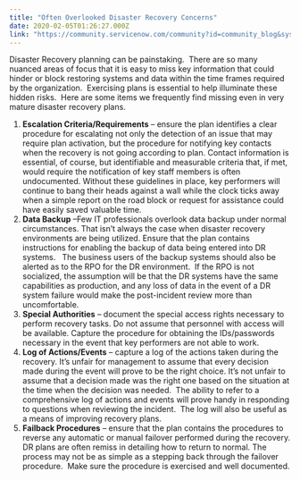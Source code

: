 ```yaml
---
title: "Often Overlooked Disaster Recovery Concerns"
date: 2020-02-05T01:26:27.000Z
link: "https://community.servicenow.com/community?id=community_blog&sys_id=5ed2764ddb764c581cd8a345ca9619ea"
---
```

<p>Disaster Recovery planning can be painstaking.  There are so many nuanced areas of focus that it is easy to miss key information that could hinder or block restoring systems and data within the time frames required by the organization.  Exercising plans is essential to help illuminate these hidden risks.  Here are some items we frequently find missing even in very mature disaster recovery plans.</p>
<ol><li><strong> Escalation Criteria/Requirements</strong> – ensure the plan identifies a clear procedure for escalating not only the detection of an issue that may require plan activation, but the procedure for notifying key contacts when the recovery is not going according to plan. Contact information is essential, of course, but identifiable and measurable criteria that, if met, would require the notification of key staff members is often undocumented. Without these guidelines in place, key performers will continue to bang their heads against a wall while the clock ticks away when a simple report on the road block or request for assistance could have easily saved valuable time.</li><li><strong>Data Backup</strong> –Few IT professionals overlook data backup under normal circumstances. That isn’t always the case when disaster recovery environments are being utilized. Ensure that the plan contains instructions for enabling the backup of data being entered into DR systems.   The business users of the backup systems should also be alerted as to the RPO for the DR environment.  If the RPO is not socialized, the assumption will be that the DR systems have the same capabilities as production, and any loss of data in the event of a DR system failure would make the post-incident review more than uncomfortable.</li><li><strong> Special Authorities</strong> – document the special access rights necessary to perform recovery tasks. Do not assume that personnel with access will be available. Capture the procedure for obtaining the IDs/passwords necessary in the event that key performers are not able to work.</li><li><strong> Log of Actions/Events</strong> – capture a log of the actions taken during the recovery. It’s unfair for management to assume that every decision made during the event will prove to be the right choice. It’s not unfair to assume that a decision made was the right one based on the situation at the time when the decision was needed.  The ability to refer to a comprehensive log of actions and events will prove handy in responding to questions when reviewing the incident.  The log will also be useful as a means of improving recovery plans.</li><li><strong> Failback Procedures</strong> – ensure that the plan contains the procedures to reverse any automatic or manual failover performed during the recovery. DR plans are often remiss in detailing how to return to normal. The process may not be as simple as a stepping back through the failover procedure.  Make sure the procedure is exercised and well documented.</li></ol>